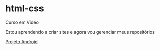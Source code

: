 # html-css
 Curso em Video

 Estou aprendendo a criar sites e agora vou gerenciar meus repositórios

<a href="https://github.com/rayanegarcia/projeto-android.git">Projeto Android</a>
